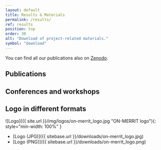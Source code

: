 ```yaml
---
layout: default
title: Results & Materials
permalink: /results/
ref: results
position: top
order: 30
alt: "Download of project-related materials."
symbol: "download"
---
```

<!-- Start editing content here -->

You can find all our publications also on [Zenodo](https://zenodo.org/communities/onmerrit/).

## Publications

## Conferences and workshops

## Logo in different formats
![Logo]({{ site.url }}/img/logos/on-merrit_logo.jpg "ON-MERRIT logo"){: style="min-width: 100%" }

* [Logo (JPG)]({{ sitebase.url }}/downloads/on-merrit_logo.jpg)  
* [Logo (PNG)]({{ sitebase.url }}/downloads/on-merrit_logo.png)  
